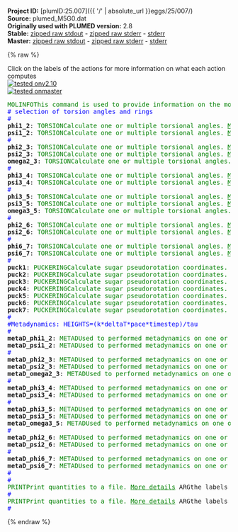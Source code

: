 **Project ID:** [plumID:25.007]({{ '/' | absolute_url }}eggs/25/007/)  
**Source:** plumed_M5G0.dat  
**Originally used with PLUMED version:** 2.8  
**Stable:** [zipped raw stdout](plumed_M5G0.dat.plumed.stdout.txt.zip) - [zipped raw stderr](plumed_M5G0.dat.plumed.stderr.txt.zip) - [stderr](plumed_M5G0.dat.plumed.stderr)  
**Master:** [zipped raw stdout](plumed_M5G0.dat.plumed_master.stdout.txt.zip) - [zipped raw stderr](plumed_M5G0.dat.plumed_master.stderr.txt.zip) - [stderr](plumed_M5G0.dat.plumed_master.stderr)  

{% raw %}
<div class="plumedpreheader">
<div class="headerInfo" id="value_details_data/plumed_M5G0.dat"> Click on the labels of the actions for more information on what each action computes </div>
<div class="containerBadge">
<div class="headerBadge"><a href="plumed_M5G0.dat.plumed.stderr"><img src="https://img.shields.io/badge/v2.10-passing-green.svg" alt="tested onv2.10" /></a></div>
<div class="headerBadge"><a href="plumed_M5G0.dat.plumed_master.stderr"><img src="https://img.shields.io/badge/master-passing-green.svg" alt="tested onmaster" /></a></div>
</div>
</div>
<pre class="plumedlisting">
<span class="plumedtooltip" style="color:green">MOLINFO<span class="right">This command is used to provide information on the molecules that are present in your system. <a href="https://www.plumed.org/doc-master/user-doc/html/MOLINFO" style="color:green">More details</a><i></i></span></span> <span class="plumedtooltip">STRUCTURE<span class="right">a file in pdb format containing a reference structure<i></i></span></span>=reference_M5G0.pdb
<span style="color:blue" class="comment"># selection of torsion angles and rings</span>
<span style="color:blue" class="comment">#</span>
<span style="display:none;" id="data/plumed_M5G0.dat">The MOLINFO action with label <b></b> calculates something</span><b name="data/plumed_M5G0.datphi1_2" onclick='showPath("data/plumed_M5G0.dat","data/plumed_M5G0.datphi1_2","data/plumed_M5G0.datphi1_2","brown")'>phi1_2</b>: <span class="plumedtooltip" style="color:green">TORSION<span class="right">Calculate one or multiple torsional angles. <a href="https://www.plumed.org/doc-master/user-doc/html/TORSION" style="color:green">More details</a><i></i></span></span> <span class="plumedtooltip">ATOMS<span class="right">the four atoms involved in the torsional angle<i></i></span></span>=<span class="plumedtooltip">@O5-2<span class="right">the O5 atom in residue 2. <a href="https://www.plumed.org/doc-master/user-doc/html/MOLINFO">Click here</a> for more information. <i></i></span></span>,<span class="plumedtooltip">@C1-2<span class="right">the C1 atom in residue 2. <a href="https://www.plumed.org/doc-master/user-doc/html/MOLINFO">Click here</a> for more information. <i></i></span></span>,<span class="plumedtooltip">@O4-1<span class="right">the O4 atom in residue 1. <a href="https://www.plumed.org/doc-master/user-doc/html/MOLINFO">Click here</a> for more information. <i></i></span></span>,<span class="plumedtooltip">@C4-1<span class="right">the C4 atom in residue 1. <a href="https://www.plumed.org/doc-master/user-doc/html/MOLINFO">Click here</a> for more information. <i></i></span></span>
<span style="display:none;" id="data/plumed_M5G0.datphi1_2">The TORSION action with label <b>phi1_2</b> calculates the following quantities:<table  align="center" frame="void" width="95%" cellpadding="5%"><tr><td width="5%"><b> Quantity </b>  </td><td><b> Description </b> </td></tr><tr><td width="5%">phi1_2.value</td><td>the TORSION involving these atoms</td></tr></table></span><b name="data/plumed_M5G0.datpsi1_2" onclick='showPath("data/plumed_M5G0.dat","data/plumed_M5G0.datpsi1_2","data/plumed_M5G0.datpsi1_2","brown")'>psi1_2</b>: <span class="plumedtooltip" style="color:green">TORSION<span class="right">Calculate one or multiple torsional angles. <a href="https://www.plumed.org/doc-master/user-doc/html/TORSION" style="color:green">More details</a><i></i></span></span> <span class="plumedtooltip">ATOMS<span class="right">the four atoms involved in the torsional angle<i></i></span></span>=<span class="plumedtooltip">@C1-2<span class="right">the C1 atom in residue 2. <a href="https://www.plumed.org/doc-master/user-doc/html/MOLINFO">Click here</a> for more information. <i></i></span></span>,<span class="plumedtooltip">@O4-1<span class="right">the O4 atom in residue 1. <a href="https://www.plumed.org/doc-master/user-doc/html/MOLINFO">Click here</a> for more information. <i></i></span></span>,<span class="plumedtooltip">@C4-1<span class="right">the C4 atom in residue 1. <a href="https://www.plumed.org/doc-master/user-doc/html/MOLINFO">Click here</a> for more information. <i></i></span></span>,<span class="plumedtooltip">@C3-1<span class="right">the C3 atom in residue 1. <a href="https://www.plumed.org/doc-master/user-doc/html/MOLINFO">Click here</a> for more information. <i></i></span></span>
<span style="color:blue" class="comment">#</span>
<span style="display:none;" id="data/plumed_M5G0.datpsi1_2">The TORSION action with label <b>psi1_2</b> calculates the following quantities:<table  align="center" frame="void" width="95%" cellpadding="5%"><tr><td width="5%"><b> Quantity </b>  </td><td><b> Description </b> </td></tr><tr><td width="5%">psi1_2.value</td><td>the TORSION involving these atoms</td></tr></table></span><b name="data/plumed_M5G0.datphi2_3" onclick='showPath("data/plumed_M5G0.dat","data/plumed_M5G0.datphi2_3","data/plumed_M5G0.datphi2_3","brown")'>phi2_3</b>: <span class="plumedtooltip" style="color:green">TORSION<span class="right">Calculate one or multiple torsional angles. <a href="https://www.plumed.org/doc-master/user-doc/html/TORSION" style="color:green">More details</a><i></i></span></span> <span class="plumedtooltip">ATOMS<span class="right">the four atoms involved in the torsional angle<i></i></span></span>=<span class="plumedtooltip">@O5-3<span class="right">the O5 atom in residue 3. <a href="https://www.plumed.org/doc-master/user-doc/html/MOLINFO">Click here</a> for more information. <i></i></span></span>,<span class="plumedtooltip">@C1-3<span class="right">the C1 atom in residue 3. <a href="https://www.plumed.org/doc-master/user-doc/html/MOLINFO">Click here</a> for more information. <i></i></span></span>,<span class="plumedtooltip">@O6-2<span class="right">the O6 atom in residue 2. <a href="https://www.plumed.org/doc-master/user-doc/html/MOLINFO">Click here</a> for more information. <i></i></span></span>,<span class="plumedtooltip">@C6-2<span class="right">the C6 atom in residue 2. <a href="https://www.plumed.org/doc-master/user-doc/html/MOLINFO">Click here</a> for more information. <i></i></span></span>
<span style="display:none;" id="data/plumed_M5G0.datphi2_3">The TORSION action with label <b>phi2_3</b> calculates the following quantities:<table  align="center" frame="void" width="95%" cellpadding="5%"><tr><td width="5%"><b> Quantity </b>  </td><td><b> Description </b> </td></tr><tr><td width="5%">phi2_3.value</td><td>the TORSION involving these atoms</td></tr></table></span><b name="data/plumed_M5G0.datpsi2_3" onclick='showPath("data/plumed_M5G0.dat","data/plumed_M5G0.datpsi2_3","data/plumed_M5G0.datpsi2_3","brown")'>psi2_3</b>: <span class="plumedtooltip" style="color:green">TORSION<span class="right">Calculate one or multiple torsional angles. <a href="https://www.plumed.org/doc-master/user-doc/html/TORSION" style="color:green">More details</a><i></i></span></span> <span class="plumedtooltip">ATOMS<span class="right">the four atoms involved in the torsional angle<i></i></span></span>=<span class="plumedtooltip">@C1-3<span class="right">the C1 atom in residue 3. <a href="https://www.plumed.org/doc-master/user-doc/html/MOLINFO">Click here</a> for more information. <i></i></span></span>,<span class="plumedtooltip">@O6-2<span class="right">the O6 atom in residue 2. <a href="https://www.plumed.org/doc-master/user-doc/html/MOLINFO">Click here</a> for more information. <i></i></span></span>,<span class="plumedtooltip">@C6-2<span class="right">the C6 atom in residue 2. <a href="https://www.plumed.org/doc-master/user-doc/html/MOLINFO">Click here</a> for more information. <i></i></span></span>,<span class="plumedtooltip">@C5-2<span class="right">the C5 atom in residue 2. <a href="https://www.plumed.org/doc-master/user-doc/html/MOLINFO">Click here</a> for more information. <i></i></span></span>
<span style="display:none;" id="data/plumed_M5G0.datpsi2_3">The TORSION action with label <b>psi2_3</b> calculates the following quantities:<table  align="center" frame="void" width="95%" cellpadding="5%"><tr><td width="5%"><b> Quantity </b>  </td><td><b> Description </b> </td></tr><tr><td width="5%">psi2_3.value</td><td>the TORSION involving these atoms</td></tr></table></span><b name="data/plumed_M5G0.datomega2_3" onclick='showPath("data/plumed_M5G0.dat","data/plumed_M5G0.datomega2_3","data/plumed_M5G0.datomega2_3","brown")'>omega2_3</b>: <span class="plumedtooltip" style="color:green">TORSION<span class="right">Calculate one or multiple torsional angles. <a href="https://www.plumed.org/doc-master/user-doc/html/TORSION" style="color:green">More details</a><i></i></span></span> <span class="plumedtooltip">ATOMS<span class="right">the four atoms involved in the torsional angle<i></i></span></span>=<span class="plumedtooltip">@O6-2<span class="right">the O6 atom in residue 2. <a href="https://www.plumed.org/doc-master/user-doc/html/MOLINFO">Click here</a> for more information. <i></i></span></span>,<span class="plumedtooltip">@C6-2<span class="right">the C6 atom in residue 2. <a href="https://www.plumed.org/doc-master/user-doc/html/MOLINFO">Click here</a> for more information. <i></i></span></span>,<span class="plumedtooltip">@C5-2<span class="right">the C5 atom in residue 2. <a href="https://www.plumed.org/doc-master/user-doc/html/MOLINFO">Click here</a> for more information. <i></i></span></span>,<span class="plumedtooltip">@O5-2<span class="right">the O5 atom in residue 2. <a href="https://www.plumed.org/doc-master/user-doc/html/MOLINFO">Click here</a> for more information. <i></i></span></span>
<span style="color:blue" class="comment">#</span>
<span style="display:none;" id="data/plumed_M5G0.datomega2_3">The TORSION action with label <b>omega2_3</b> calculates the following quantities:<table  align="center" frame="void" width="95%" cellpadding="5%"><tr><td width="5%"><b> Quantity </b>  </td><td><b> Description </b> </td></tr><tr><td width="5%">omega2_3.value</td><td>the TORSION involving these atoms</td></tr></table></span><b name="data/plumed_M5G0.datphi3_4" onclick='showPath("data/plumed_M5G0.dat","data/plumed_M5G0.datphi3_4","data/plumed_M5G0.datphi3_4","brown")'>phi3_4</b>: <span class="plumedtooltip" style="color:green">TORSION<span class="right">Calculate one or multiple torsional angles. <a href="https://www.plumed.org/doc-master/user-doc/html/TORSION" style="color:green">More details</a><i></i></span></span> <span class="plumedtooltip">ATOMS<span class="right">the four atoms involved in the torsional angle<i></i></span></span>=<span class="plumedtooltip">@O5-4<span class="right">the O5 atom in residue 4. <a href="https://www.plumed.org/doc-master/user-doc/html/MOLINFO">Click here</a> for more information. <i></i></span></span>,<span class="plumedtooltip">@C1-4<span class="right">the C1 atom in residue 4. <a href="https://www.plumed.org/doc-master/user-doc/html/MOLINFO">Click here</a> for more information. <i></i></span></span>,<span class="plumedtooltip">@O3-3<span class="right">the O3 atom in residue 3. <a href="https://www.plumed.org/doc-master/user-doc/html/MOLINFO">Click here</a> for more information. <i></i></span></span>,<span class="plumedtooltip">@C3-3<span class="right">the C3 atom in residue 3. <a href="https://www.plumed.org/doc-master/user-doc/html/MOLINFO">Click here</a> for more information. <i></i></span></span>
<span style="display:none;" id="data/plumed_M5G0.datphi3_4">The TORSION action with label <b>phi3_4</b> calculates the following quantities:<table  align="center" frame="void" width="95%" cellpadding="5%"><tr><td width="5%"><b> Quantity </b>  </td><td><b> Description </b> </td></tr><tr><td width="5%">phi3_4.value</td><td>the TORSION involving these atoms</td></tr></table></span><b name="data/plumed_M5G0.datpsi3_4" onclick='showPath("data/plumed_M5G0.dat","data/plumed_M5G0.datpsi3_4","data/plumed_M5G0.datpsi3_4","brown")'>psi3_4</b>: <span class="plumedtooltip" style="color:green">TORSION<span class="right">Calculate one or multiple torsional angles. <a href="https://www.plumed.org/doc-master/user-doc/html/TORSION" style="color:green">More details</a><i></i></span></span> <span class="plumedtooltip">ATOMS<span class="right">the four atoms involved in the torsional angle<i></i></span></span>=<span class="plumedtooltip">@C1-4<span class="right">the C1 atom in residue 4. <a href="https://www.plumed.org/doc-master/user-doc/html/MOLINFO">Click here</a> for more information. <i></i></span></span>,<span class="plumedtooltip">@O3-3<span class="right">the O3 atom in residue 3. <a href="https://www.plumed.org/doc-master/user-doc/html/MOLINFO">Click here</a> for more information. <i></i></span></span>,<span class="plumedtooltip">@C3-3<span class="right">the C3 atom in residue 3. <a href="https://www.plumed.org/doc-master/user-doc/html/MOLINFO">Click here</a> for more information. <i></i></span></span>,<span class="plumedtooltip">@C2-3<span class="right">the C2 atom in residue 3. <a href="https://www.plumed.org/doc-master/user-doc/html/MOLINFO">Click here</a> for more information. <i></i></span></span>
<span style="color:blue" class="comment">#</span>
<span style="display:none;" id="data/plumed_M5G0.datpsi3_4">The TORSION action with label <b>psi3_4</b> calculates the following quantities:<table  align="center" frame="void" width="95%" cellpadding="5%"><tr><td width="5%"><b> Quantity </b>  </td><td><b> Description </b> </td></tr><tr><td width="5%">psi3_4.value</td><td>the TORSION involving these atoms</td></tr></table></span><b name="data/plumed_M5G0.datphi3_5" onclick='showPath("data/plumed_M5G0.dat","data/plumed_M5G0.datphi3_5","data/plumed_M5G0.datphi3_5","brown")'>phi3_5</b>: <span class="plumedtooltip" style="color:green">TORSION<span class="right">Calculate one or multiple torsional angles. <a href="https://www.plumed.org/doc-master/user-doc/html/TORSION" style="color:green">More details</a><i></i></span></span> <span class="plumedtooltip">ATOMS<span class="right">the four atoms involved in the torsional angle<i></i></span></span>=<span class="plumedtooltip">@O5-5<span class="right">the O5 atom in residue 5. <a href="https://www.plumed.org/doc-master/user-doc/html/MOLINFO">Click here</a> for more information. <i></i></span></span>,<span class="plumedtooltip">@C1-5<span class="right">the C1 atom in residue 5. <a href="https://www.plumed.org/doc-master/user-doc/html/MOLINFO">Click here</a> for more information. <i></i></span></span>,<span class="plumedtooltip">@O6-3<span class="right">the O6 atom in residue 3. <a href="https://www.plumed.org/doc-master/user-doc/html/MOLINFO">Click here</a> for more information. <i></i></span></span>,<span class="plumedtooltip">@C6-3<span class="right">the C6 atom in residue 3. <a href="https://www.plumed.org/doc-master/user-doc/html/MOLINFO">Click here</a> for more information. <i></i></span></span>
<span style="display:none;" id="data/plumed_M5G0.datphi3_5">The TORSION action with label <b>phi3_5</b> calculates the following quantities:<table  align="center" frame="void" width="95%" cellpadding="5%"><tr><td width="5%"><b> Quantity </b>  </td><td><b> Description </b> </td></tr><tr><td width="5%">phi3_5.value</td><td>the TORSION involving these atoms</td></tr></table></span><b name="data/plumed_M5G0.datpsi3_5" onclick='showPath("data/plumed_M5G0.dat","data/plumed_M5G0.datpsi3_5","data/plumed_M5G0.datpsi3_5","brown")'>psi3_5</b>: <span class="plumedtooltip" style="color:green">TORSION<span class="right">Calculate one or multiple torsional angles. <a href="https://www.plumed.org/doc-master/user-doc/html/TORSION" style="color:green">More details</a><i></i></span></span> <span class="plumedtooltip">ATOMS<span class="right">the four atoms involved in the torsional angle<i></i></span></span>=<span class="plumedtooltip">@C1-5<span class="right">the C1 atom in residue 5. <a href="https://www.plumed.org/doc-master/user-doc/html/MOLINFO">Click here</a> for more information. <i></i></span></span>,<span class="plumedtooltip">@O6-3<span class="right">the O6 atom in residue 3. <a href="https://www.plumed.org/doc-master/user-doc/html/MOLINFO">Click here</a> for more information. <i></i></span></span>,<span class="plumedtooltip">@C6-3<span class="right">the C6 atom in residue 3. <a href="https://www.plumed.org/doc-master/user-doc/html/MOLINFO">Click here</a> for more information. <i></i></span></span>,<span class="plumedtooltip">@C5-3<span class="right">the C5 atom in residue 3. <a href="https://www.plumed.org/doc-master/user-doc/html/MOLINFO">Click here</a> for more information. <i></i></span></span>
<span style="display:none;" id="data/plumed_M5G0.datpsi3_5">The TORSION action with label <b>psi3_5</b> calculates the following quantities:<table  align="center" frame="void" width="95%" cellpadding="5%"><tr><td width="5%"><b> Quantity </b>  </td><td><b> Description </b> </td></tr><tr><td width="5%">psi3_5.value</td><td>the TORSION involving these atoms</td></tr></table></span><b name="data/plumed_M5G0.datomega3_5" onclick='showPath("data/plumed_M5G0.dat","data/plumed_M5G0.datomega3_5","data/plumed_M5G0.datomega3_5","brown")'>omega3_5</b>: <span class="plumedtooltip" style="color:green">TORSION<span class="right">Calculate one or multiple torsional angles. <a href="https://www.plumed.org/doc-master/user-doc/html/TORSION" style="color:green">More details</a><i></i></span></span> <span class="plumedtooltip">ATOMS<span class="right">the four atoms involved in the torsional angle<i></i></span></span>=<span class="plumedtooltip">@O6-3<span class="right">the O6 atom in residue 3. <a href="https://www.plumed.org/doc-master/user-doc/html/MOLINFO">Click here</a> for more information. <i></i></span></span>,<span class="plumedtooltip">@C6-3<span class="right">the C6 atom in residue 3. <a href="https://www.plumed.org/doc-master/user-doc/html/MOLINFO">Click here</a> for more information. <i></i></span></span>,<span class="plumedtooltip">@C5-3<span class="right">the C5 atom in residue 3. <a href="https://www.plumed.org/doc-master/user-doc/html/MOLINFO">Click here</a> for more information. <i></i></span></span>,<span class="plumedtooltip">@O5-3<span class="right">the O5 atom in residue 3. <a href="https://www.plumed.org/doc-master/user-doc/html/MOLINFO">Click here</a> for more information. <i></i></span></span>
<span style="color:blue" class="comment">#</span>
<span style="display:none;" id="data/plumed_M5G0.datomega3_5">The TORSION action with label <b>omega3_5</b> calculates the following quantities:<table  align="center" frame="void" width="95%" cellpadding="5%"><tr><td width="5%"><b> Quantity </b>  </td><td><b> Description </b> </td></tr><tr><td width="5%">omega3_5.value</td><td>the TORSION involving these atoms</td></tr></table></span><b name="data/plumed_M5G0.datphi2_6" onclick='showPath("data/plumed_M5G0.dat","data/plumed_M5G0.datphi2_6","data/plumed_M5G0.datphi2_6","brown")'>phi2_6</b>: <span class="plumedtooltip" style="color:green">TORSION<span class="right">Calculate one or multiple torsional angles. <a href="https://www.plumed.org/doc-master/user-doc/html/TORSION" style="color:green">More details</a><i></i></span></span> <span class="plumedtooltip">ATOMS<span class="right">the four atoms involved in the torsional angle<i></i></span></span>=<span class="plumedtooltip">@O5-6<span class="right">the O5 atom in residue 6. <a href="https://www.plumed.org/doc-master/user-doc/html/MOLINFO">Click here</a> for more information. <i></i></span></span>,<span class="plumedtooltip">@C1-6<span class="right">the C1 atom in residue 6. <a href="https://www.plumed.org/doc-master/user-doc/html/MOLINFO">Click here</a> for more information. <i></i></span></span>,<span class="plumedtooltip">@O3-2<span class="right">the O3 atom in residue 2. <a href="https://www.plumed.org/doc-master/user-doc/html/MOLINFO">Click here</a> for more information. <i></i></span></span>,<span class="plumedtooltip">@C3-2<span class="right">the C3 atom in residue 2. <a href="https://www.plumed.org/doc-master/user-doc/html/MOLINFO">Click here</a> for more information. <i></i></span></span>
<span style="display:none;" id="data/plumed_M5G0.datphi2_6">The TORSION action with label <b>phi2_6</b> calculates the following quantities:<table  align="center" frame="void" width="95%" cellpadding="5%"><tr><td width="5%"><b> Quantity </b>  </td><td><b> Description </b> </td></tr><tr><td width="5%">phi2_6.value</td><td>the TORSION involving these atoms</td></tr></table></span><b name="data/plumed_M5G0.datpsi2_6" onclick='showPath("data/plumed_M5G0.dat","data/plumed_M5G0.datpsi2_6","data/plumed_M5G0.datpsi2_6","brown")'>psi2_6</b>: <span class="plumedtooltip" style="color:green">TORSION<span class="right">Calculate one or multiple torsional angles. <a href="https://www.plumed.org/doc-master/user-doc/html/TORSION" style="color:green">More details</a><i></i></span></span> <span class="plumedtooltip">ATOMS<span class="right">the four atoms involved in the torsional angle<i></i></span></span>=<span class="plumedtooltip">@C1-6<span class="right">the C1 atom in residue 6. <a href="https://www.plumed.org/doc-master/user-doc/html/MOLINFO">Click here</a> for more information. <i></i></span></span>,<span class="plumedtooltip">@O3-2<span class="right">the O3 atom in residue 2. <a href="https://www.plumed.org/doc-master/user-doc/html/MOLINFO">Click here</a> for more information. <i></i></span></span>,<span class="plumedtooltip">@C3-2<span class="right">the C3 atom in residue 2. <a href="https://www.plumed.org/doc-master/user-doc/html/MOLINFO">Click here</a> for more information. <i></i></span></span>,<span class="plumedtooltip">@C2-2<span class="right">the C2 atom in residue 2. <a href="https://www.plumed.org/doc-master/user-doc/html/MOLINFO">Click here</a> for more information. <i></i></span></span>
<span style="color:blue" class="comment">#</span>
<span style="display:none;" id="data/plumed_M5G0.datpsi2_6">The TORSION action with label <b>psi2_6</b> calculates the following quantities:<table  align="center" frame="void" width="95%" cellpadding="5%"><tr><td width="5%"><b> Quantity </b>  </td><td><b> Description </b> </td></tr><tr><td width="5%">psi2_6.value</td><td>the TORSION involving these atoms</td></tr></table></span><b name="data/plumed_M5G0.datphi6_7" onclick='showPath("data/plumed_M5G0.dat","data/plumed_M5G0.datphi6_7","data/plumed_M5G0.datphi6_7","brown")'>phi6_7</b>: <span class="plumedtooltip" style="color:green">TORSION<span class="right">Calculate one or multiple torsional angles. <a href="https://www.plumed.org/doc-master/user-doc/html/TORSION" style="color:green">More details</a><i></i></span></span> <span class="plumedtooltip">ATOMS<span class="right">the four atoms involved in the torsional angle<i></i></span></span>=<span class="plumedtooltip">@O5-7<span class="right">the O5 atom in residue 7. <a href="https://www.plumed.org/doc-master/user-doc/html/MOLINFO">Click here</a> for more information. <i></i></span></span>,<span class="plumedtooltip">@C1-7<span class="right">the C1 atom in residue 7. <a href="https://www.plumed.org/doc-master/user-doc/html/MOLINFO">Click here</a> for more information. <i></i></span></span>,<span class="plumedtooltip">@O2-6<span class="right">the O2 atom in residue 6. <a href="https://www.plumed.org/doc-master/user-doc/html/MOLINFO">Click here</a> for more information. <i></i></span></span>,<span class="plumedtooltip">@C2-6<span class="right">the C2 atom in residue 6. <a href="https://www.plumed.org/doc-master/user-doc/html/MOLINFO">Click here</a> for more information. <i></i></span></span>
<span style="display:none;" id="data/plumed_M5G0.datphi6_7">The TORSION action with label <b>phi6_7</b> calculates the following quantities:<table  align="center" frame="void" width="95%" cellpadding="5%"><tr><td width="5%"><b> Quantity </b>  </td><td><b> Description </b> </td></tr><tr><td width="5%">phi6_7.value</td><td>the TORSION involving these atoms</td></tr></table></span><b name="data/plumed_M5G0.datpsi6_7" onclick='showPath("data/plumed_M5G0.dat","data/plumed_M5G0.datpsi6_7","data/plumed_M5G0.datpsi6_7","brown")'>psi6_7</b>: <span class="plumedtooltip" style="color:green">TORSION<span class="right">Calculate one or multiple torsional angles. <a href="https://www.plumed.org/doc-master/user-doc/html/TORSION" style="color:green">More details</a><i></i></span></span> <span class="plumedtooltip">ATOMS<span class="right">the four atoms involved in the torsional angle<i></i></span></span>=<span class="plumedtooltip">@C1-7<span class="right">the C1 atom in residue 7. <a href="https://www.plumed.org/doc-master/user-doc/html/MOLINFO">Click here</a> for more information. <i></i></span></span>,<span class="plumedtooltip">@O2-6<span class="right">the O2 atom in residue 6. <a href="https://www.plumed.org/doc-master/user-doc/html/MOLINFO">Click here</a> for more information. <i></i></span></span>,<span class="plumedtooltip">@C2-6<span class="right">the C2 atom in residue 6. <a href="https://www.plumed.org/doc-master/user-doc/html/MOLINFO">Click here</a> for more information. <i></i></span></span>,<span class="plumedtooltip">@C1-6<span class="right">the C1 atom in residue 6. <a href="https://www.plumed.org/doc-master/user-doc/html/MOLINFO">Click here</a> for more information. <i></i></span></span>
<span style="color:blue" class="comment">#</span>
<span style="display:none;" id="data/plumed_M5G0.datpsi6_7">The TORSION action with label <b>psi6_7</b> calculates the following quantities:<table  align="center" frame="void" width="95%" cellpadding="5%"><tr><td width="5%"><b> Quantity </b>  </td><td><b> Description </b> </td></tr><tr><td width="5%">psi6_7.value</td><td>the TORSION involving these atoms</td></tr></table></span><b name="data/plumed_M5G0.datpuck1" onclick='showPath("data/plumed_M5G0.dat","data/plumed_M5G0.datpuck1","data/plumed_M5G0.datpuck1","brown")'>puck1</b>: <span class="plumedtooltip" style="color:green">PUCKERING<span class="right">Calculate sugar pseudorotation coordinates. <a href="https://www.plumed.org/doc-master/user-doc/html/PUCKERING" style="color:green">More details</a><i></i></span></span> <span class="plumedtooltip">ATOMS<span class="right">the five or six atoms of the sugar ring in the proper order<i></i></span></span>=<span class="plumedtooltip">@O5-1<span class="right">the O5 atom in residue 1. <a href="https://www.plumed.org/doc-master/user-doc/html/MOLINFO">Click here</a> for more information. <i></i></span></span>,<span class="plumedtooltip">@C1-1<span class="right">the C1 atom in residue 1. <a href="https://www.plumed.org/doc-master/user-doc/html/MOLINFO">Click here</a> for more information. <i></i></span></span>,<span class="plumedtooltip">@C2-1<span class="right">the C2 atom in residue 1. <a href="https://www.plumed.org/doc-master/user-doc/html/MOLINFO">Click here</a> for more information. <i></i></span></span>,<span class="plumedtooltip">@C3-1<span class="right">the C3 atom in residue 1. <a href="https://www.plumed.org/doc-master/user-doc/html/MOLINFO">Click here</a> for more information. <i></i></span></span>,<span class="plumedtooltip">@C4-1<span class="right">the C4 atom in residue 1. <a href="https://www.plumed.org/doc-master/user-doc/html/MOLINFO">Click here</a> for more information. <i></i></span></span>,<span class="plumedtooltip">@C5-1<span class="right">the C5 atom in residue 1. <a href="https://www.plumed.org/doc-master/user-doc/html/MOLINFO">Click here</a> for more information. <i></i></span></span>
<span style="display:none;" id="data/plumed_M5G0.datpuck1">The PUCKERING action with label <b>puck1</b> calculates the following quantities:<table  align="center" frame="void" width="95%" cellpadding="5%"><tr><td width="5%"><b> Quantity </b>  </td><td><b> Description </b> </td></tr><tr><td width="5%">puck1.phs</td><td>Pseudorotation phase (5 membered rings)</td></tr><tr><td width="5%">puck1.amp</td><td>Pseudorotation amplitude (5 membered rings)</td></tr><tr><td width="5%">puck1.Zx</td><td>Pseudorotation x Cartesian component (5 membered rings)</td></tr><tr><td width="5%">puck1.Zy</td><td>Pseudorotation y Cartesian component (5 membered rings)</td></tr><tr><td width="5%">puck1.phi</td><td>Pseudorotation phase (6 membered rings)</td></tr><tr><td width="5%">puck1.theta</td><td>Theta angle (6 membered rings)</td></tr><tr><td width="5%">puck1.amplitude</td><td>Pseudorotation amplitude (6 membered rings)</td></tr><tr><td width="5%">puck1.qx</td><td>Cartesian component x (6 membered rings)</td></tr><tr><td width="5%">puck1.qy</td><td>Cartesian component y (6 membered rings)</td></tr><tr><td width="5%">puck1.qz</td><td>Cartesian component z (6 membered rings)</td></tr></table></span><b name="data/plumed_M5G0.datpuck2" onclick='showPath("data/plumed_M5G0.dat","data/plumed_M5G0.datpuck2","data/plumed_M5G0.datpuck2","brown")'>puck2</b>: <span class="plumedtooltip" style="color:green">PUCKERING<span class="right">Calculate sugar pseudorotation coordinates. <a href="https://www.plumed.org/doc-master/user-doc/html/PUCKERING" style="color:green">More details</a><i></i></span></span> <span class="plumedtooltip">ATOMS<span class="right">the five or six atoms of the sugar ring in the proper order<i></i></span></span>=<span class="plumedtooltip">@O5-2<span class="right">the O5 atom in residue 2. <a href="https://www.plumed.org/doc-master/user-doc/html/MOLINFO">Click here</a> for more information. <i></i></span></span>,<span class="plumedtooltip">@C1-2<span class="right">the C1 atom in residue 2. <a href="https://www.plumed.org/doc-master/user-doc/html/MOLINFO">Click here</a> for more information. <i></i></span></span>,<span class="plumedtooltip">@C2-2<span class="right">the C2 atom in residue 2. <a href="https://www.plumed.org/doc-master/user-doc/html/MOLINFO">Click here</a> for more information. <i></i></span></span>,<span class="plumedtooltip">@C3-2<span class="right">the C3 atom in residue 2. <a href="https://www.plumed.org/doc-master/user-doc/html/MOLINFO">Click here</a> for more information. <i></i></span></span>,<span class="plumedtooltip">@C4-2<span class="right">the C4 atom in residue 2. <a href="https://www.plumed.org/doc-master/user-doc/html/MOLINFO">Click here</a> for more information. <i></i></span></span>,<span class="plumedtooltip">@C5-2<span class="right">the C5 atom in residue 2. <a href="https://www.plumed.org/doc-master/user-doc/html/MOLINFO">Click here</a> for more information. <i></i></span></span>
<span style="display:none;" id="data/plumed_M5G0.datpuck2">The PUCKERING action with label <b>puck2</b> calculates the following quantities:<table  align="center" frame="void" width="95%" cellpadding="5%"><tr><td width="5%"><b> Quantity </b>  </td><td><b> Description </b> </td></tr><tr><td width="5%">puck2.phs</td><td>Pseudorotation phase (5 membered rings)</td></tr><tr><td width="5%">puck2.amp</td><td>Pseudorotation amplitude (5 membered rings)</td></tr><tr><td width="5%">puck2.Zx</td><td>Pseudorotation x Cartesian component (5 membered rings)</td></tr><tr><td width="5%">puck2.Zy</td><td>Pseudorotation y Cartesian component (5 membered rings)</td></tr><tr><td width="5%">puck2.phi</td><td>Pseudorotation phase (6 membered rings)</td></tr><tr><td width="5%">puck2.theta</td><td>Theta angle (6 membered rings)</td></tr><tr><td width="5%">puck2.amplitude</td><td>Pseudorotation amplitude (6 membered rings)</td></tr><tr><td width="5%">puck2.qx</td><td>Cartesian component x (6 membered rings)</td></tr><tr><td width="5%">puck2.qy</td><td>Cartesian component y (6 membered rings)</td></tr><tr><td width="5%">puck2.qz</td><td>Cartesian component z (6 membered rings)</td></tr></table></span><b name="data/plumed_M5G0.datpuck3" onclick='showPath("data/plumed_M5G0.dat","data/plumed_M5G0.datpuck3","data/plumed_M5G0.datpuck3","brown")'>puck3</b>: <span class="plumedtooltip" style="color:green">PUCKERING<span class="right">Calculate sugar pseudorotation coordinates. <a href="https://www.plumed.org/doc-master/user-doc/html/PUCKERING" style="color:green">More details</a><i></i></span></span> <span class="plumedtooltip">ATOMS<span class="right">the five or six atoms of the sugar ring in the proper order<i></i></span></span>=<span class="plumedtooltip">@O5-3<span class="right">the O5 atom in residue 3. <a href="https://www.plumed.org/doc-master/user-doc/html/MOLINFO">Click here</a> for more information. <i></i></span></span>,<span class="plumedtooltip">@C1-3<span class="right">the C1 atom in residue 3. <a href="https://www.plumed.org/doc-master/user-doc/html/MOLINFO">Click here</a> for more information. <i></i></span></span>,<span class="plumedtooltip">@C2-3<span class="right">the C2 atom in residue 3. <a href="https://www.plumed.org/doc-master/user-doc/html/MOLINFO">Click here</a> for more information. <i></i></span></span>,<span class="plumedtooltip">@C3-3<span class="right">the C3 atom in residue 3. <a href="https://www.plumed.org/doc-master/user-doc/html/MOLINFO">Click here</a> for more information. <i></i></span></span>,<span class="plumedtooltip">@C4-3<span class="right">the C4 atom in residue 3. <a href="https://www.plumed.org/doc-master/user-doc/html/MOLINFO">Click here</a> for more information. <i></i></span></span>,<span class="plumedtooltip">@C5-3<span class="right">the C5 atom in residue 3. <a href="https://www.plumed.org/doc-master/user-doc/html/MOLINFO">Click here</a> for more information. <i></i></span></span>
<span style="display:none;" id="data/plumed_M5G0.datpuck3">The PUCKERING action with label <b>puck3</b> calculates the following quantities:<table  align="center" frame="void" width="95%" cellpadding="5%"><tr><td width="5%"><b> Quantity </b>  </td><td><b> Description </b> </td></tr><tr><td width="5%">puck3.phs</td><td>Pseudorotation phase (5 membered rings)</td></tr><tr><td width="5%">puck3.amp</td><td>Pseudorotation amplitude (5 membered rings)</td></tr><tr><td width="5%">puck3.Zx</td><td>Pseudorotation x Cartesian component (5 membered rings)</td></tr><tr><td width="5%">puck3.Zy</td><td>Pseudorotation y Cartesian component (5 membered rings)</td></tr><tr><td width="5%">puck3.phi</td><td>Pseudorotation phase (6 membered rings)</td></tr><tr><td width="5%">puck3.theta</td><td>Theta angle (6 membered rings)</td></tr><tr><td width="5%">puck3.amplitude</td><td>Pseudorotation amplitude (6 membered rings)</td></tr><tr><td width="5%">puck3.qx</td><td>Cartesian component x (6 membered rings)</td></tr><tr><td width="5%">puck3.qy</td><td>Cartesian component y (6 membered rings)</td></tr><tr><td width="5%">puck3.qz</td><td>Cartesian component z (6 membered rings)</td></tr></table></span><b name="data/plumed_M5G0.datpuck4" onclick='showPath("data/plumed_M5G0.dat","data/plumed_M5G0.datpuck4","data/plumed_M5G0.datpuck4","brown")'>puck4</b>: <span class="plumedtooltip" style="color:green">PUCKERING<span class="right">Calculate sugar pseudorotation coordinates. <a href="https://www.plumed.org/doc-master/user-doc/html/PUCKERING" style="color:green">More details</a><i></i></span></span> <span class="plumedtooltip">ATOMS<span class="right">the five or six atoms of the sugar ring in the proper order<i></i></span></span>=<span class="plumedtooltip">@O5-4<span class="right">the O5 atom in residue 4. <a href="https://www.plumed.org/doc-master/user-doc/html/MOLINFO">Click here</a> for more information. <i></i></span></span>,<span class="plumedtooltip">@C1-4<span class="right">the C1 atom in residue 4. <a href="https://www.plumed.org/doc-master/user-doc/html/MOLINFO">Click here</a> for more information. <i></i></span></span>,<span class="plumedtooltip">@C2-4<span class="right">the C2 atom in residue 4. <a href="https://www.plumed.org/doc-master/user-doc/html/MOLINFO">Click here</a> for more information. <i></i></span></span>,<span class="plumedtooltip">@C3-4<span class="right">the C3 atom in residue 4. <a href="https://www.plumed.org/doc-master/user-doc/html/MOLINFO">Click here</a> for more information. <i></i></span></span>,<span class="plumedtooltip">@C4-4<span class="right">the C4 atom in residue 4. <a href="https://www.plumed.org/doc-master/user-doc/html/MOLINFO">Click here</a> for more information. <i></i></span></span>,<span class="plumedtooltip">@C5-4<span class="right">the C5 atom in residue 4. <a href="https://www.plumed.org/doc-master/user-doc/html/MOLINFO">Click here</a> for more information. <i></i></span></span>
<span style="display:none;" id="data/plumed_M5G0.datpuck4">The PUCKERING action with label <b>puck4</b> calculates the following quantities:<table  align="center" frame="void" width="95%" cellpadding="5%"><tr><td width="5%"><b> Quantity </b>  </td><td><b> Description </b> </td></tr><tr><td width="5%">puck4.phs</td><td>Pseudorotation phase (5 membered rings)</td></tr><tr><td width="5%">puck4.amp</td><td>Pseudorotation amplitude (5 membered rings)</td></tr><tr><td width="5%">puck4.Zx</td><td>Pseudorotation x Cartesian component (5 membered rings)</td></tr><tr><td width="5%">puck4.Zy</td><td>Pseudorotation y Cartesian component (5 membered rings)</td></tr><tr><td width="5%">puck4.phi</td><td>Pseudorotation phase (6 membered rings)</td></tr><tr><td width="5%">puck4.theta</td><td>Theta angle (6 membered rings)</td></tr><tr><td width="5%">puck4.amplitude</td><td>Pseudorotation amplitude (6 membered rings)</td></tr><tr><td width="5%">puck4.qx</td><td>Cartesian component x (6 membered rings)</td></tr><tr><td width="5%">puck4.qy</td><td>Cartesian component y (6 membered rings)</td></tr><tr><td width="5%">puck4.qz</td><td>Cartesian component z (6 membered rings)</td></tr></table></span><b name="data/plumed_M5G0.datpuck5" onclick='showPath("data/plumed_M5G0.dat","data/plumed_M5G0.datpuck5","data/plumed_M5G0.datpuck5","brown")'>puck5</b>: <span class="plumedtooltip" style="color:green">PUCKERING<span class="right">Calculate sugar pseudorotation coordinates. <a href="https://www.plumed.org/doc-master/user-doc/html/PUCKERING" style="color:green">More details</a><i></i></span></span> <span class="plumedtooltip">ATOMS<span class="right">the five or six atoms of the sugar ring in the proper order<i></i></span></span>=<span class="plumedtooltip">@O5-5<span class="right">the O5 atom in residue 5. <a href="https://www.plumed.org/doc-master/user-doc/html/MOLINFO">Click here</a> for more information. <i></i></span></span>,<span class="plumedtooltip">@C1-5<span class="right">the C1 atom in residue 5. <a href="https://www.plumed.org/doc-master/user-doc/html/MOLINFO">Click here</a> for more information. <i></i></span></span>,<span class="plumedtooltip">@C2-5<span class="right">the C2 atom in residue 5. <a href="https://www.plumed.org/doc-master/user-doc/html/MOLINFO">Click here</a> for more information. <i></i></span></span>,<span class="plumedtooltip">@C3-5<span class="right">the C3 atom in residue 5. <a href="https://www.plumed.org/doc-master/user-doc/html/MOLINFO">Click here</a> for more information. <i></i></span></span>,<span class="plumedtooltip">@C4-5<span class="right">the C4 atom in residue 5. <a href="https://www.plumed.org/doc-master/user-doc/html/MOLINFO">Click here</a> for more information. <i></i></span></span>,<span class="plumedtooltip">@C5-5<span class="right">the C5 atom in residue 5. <a href="https://www.plumed.org/doc-master/user-doc/html/MOLINFO">Click here</a> for more information. <i></i></span></span>
<span style="display:none;" id="data/plumed_M5G0.datpuck5">The PUCKERING action with label <b>puck5</b> calculates the following quantities:<table  align="center" frame="void" width="95%" cellpadding="5%"><tr><td width="5%"><b> Quantity </b>  </td><td><b> Description </b> </td></tr><tr><td width="5%">puck5.phs</td><td>Pseudorotation phase (5 membered rings)</td></tr><tr><td width="5%">puck5.amp</td><td>Pseudorotation amplitude (5 membered rings)</td></tr><tr><td width="5%">puck5.Zx</td><td>Pseudorotation x Cartesian component (5 membered rings)</td></tr><tr><td width="5%">puck5.Zy</td><td>Pseudorotation y Cartesian component (5 membered rings)</td></tr><tr><td width="5%">puck5.phi</td><td>Pseudorotation phase (6 membered rings)</td></tr><tr><td width="5%">puck5.theta</td><td>Theta angle (6 membered rings)</td></tr><tr><td width="5%">puck5.amplitude</td><td>Pseudorotation amplitude (6 membered rings)</td></tr><tr><td width="5%">puck5.qx</td><td>Cartesian component x (6 membered rings)</td></tr><tr><td width="5%">puck5.qy</td><td>Cartesian component y (6 membered rings)</td></tr><tr><td width="5%">puck5.qz</td><td>Cartesian component z (6 membered rings)</td></tr></table></span><b name="data/plumed_M5G0.datpuck6" onclick='showPath("data/plumed_M5G0.dat","data/plumed_M5G0.datpuck6","data/plumed_M5G0.datpuck6","brown")'>puck6</b>: <span class="plumedtooltip" style="color:green">PUCKERING<span class="right">Calculate sugar pseudorotation coordinates. <a href="https://www.plumed.org/doc-master/user-doc/html/PUCKERING" style="color:green">More details</a><i></i></span></span> <span class="plumedtooltip">ATOMS<span class="right">the five or six atoms of the sugar ring in the proper order<i></i></span></span>=<span class="plumedtooltip">@O5-6<span class="right">the O5 atom in residue 6. <a href="https://www.plumed.org/doc-master/user-doc/html/MOLINFO">Click here</a> for more information. <i></i></span></span>,<span class="plumedtooltip">@C1-6<span class="right">the C1 atom in residue 6. <a href="https://www.plumed.org/doc-master/user-doc/html/MOLINFO">Click here</a> for more information. <i></i></span></span>,<span class="plumedtooltip">@C2-6<span class="right">the C2 atom in residue 6. <a href="https://www.plumed.org/doc-master/user-doc/html/MOLINFO">Click here</a> for more information. <i></i></span></span>,<span class="plumedtooltip">@C3-6<span class="right">the C3 atom in residue 6. <a href="https://www.plumed.org/doc-master/user-doc/html/MOLINFO">Click here</a> for more information. <i></i></span></span>,<span class="plumedtooltip">@C4-6<span class="right">the C4 atom in residue 6. <a href="https://www.plumed.org/doc-master/user-doc/html/MOLINFO">Click here</a> for more information. <i></i></span></span>,<span class="plumedtooltip">@C5-6<span class="right">the C5 atom in residue 6. <a href="https://www.plumed.org/doc-master/user-doc/html/MOLINFO">Click here</a> for more information. <i></i></span></span>
<span style="display:none;" id="data/plumed_M5G0.datpuck6">The PUCKERING action with label <b>puck6</b> calculates the following quantities:<table  align="center" frame="void" width="95%" cellpadding="5%"><tr><td width="5%"><b> Quantity </b>  </td><td><b> Description </b> </td></tr><tr><td width="5%">puck6.phs</td><td>Pseudorotation phase (5 membered rings)</td></tr><tr><td width="5%">puck6.amp</td><td>Pseudorotation amplitude (5 membered rings)</td></tr><tr><td width="5%">puck6.Zx</td><td>Pseudorotation x Cartesian component (5 membered rings)</td></tr><tr><td width="5%">puck6.Zy</td><td>Pseudorotation y Cartesian component (5 membered rings)</td></tr><tr><td width="5%">puck6.phi</td><td>Pseudorotation phase (6 membered rings)</td></tr><tr><td width="5%">puck6.theta</td><td>Theta angle (6 membered rings)</td></tr><tr><td width="5%">puck6.amplitude</td><td>Pseudorotation amplitude (6 membered rings)</td></tr><tr><td width="5%">puck6.qx</td><td>Cartesian component x (6 membered rings)</td></tr><tr><td width="5%">puck6.qy</td><td>Cartesian component y (6 membered rings)</td></tr><tr><td width="5%">puck6.qz</td><td>Cartesian component z (6 membered rings)</td></tr></table></span><b name="data/plumed_M5G0.datpuck7" onclick='showPath("data/plumed_M5G0.dat","data/plumed_M5G0.datpuck7","data/plumed_M5G0.datpuck7","brown")'>puck7</b>: <span class="plumedtooltip" style="color:green">PUCKERING<span class="right">Calculate sugar pseudorotation coordinates. <a href="https://www.plumed.org/doc-master/user-doc/html/PUCKERING" style="color:green">More details</a><i></i></span></span> <span class="plumedtooltip">ATOMS<span class="right">the five or six atoms of the sugar ring in the proper order<i></i></span></span>=<span class="plumedtooltip">@O5-7<span class="right">the O5 atom in residue 7. <a href="https://www.plumed.org/doc-master/user-doc/html/MOLINFO">Click here</a> for more information. <i></i></span></span>,<span class="plumedtooltip">@C1-7<span class="right">the C1 atom in residue 7. <a href="https://www.plumed.org/doc-master/user-doc/html/MOLINFO">Click here</a> for more information. <i></i></span></span>,<span class="plumedtooltip">@C2-7<span class="right">the C2 atom in residue 7. <a href="https://www.plumed.org/doc-master/user-doc/html/MOLINFO">Click here</a> for more information. <i></i></span></span>,<span class="plumedtooltip">@C3-7<span class="right">the C3 atom in residue 7. <a href="https://www.plumed.org/doc-master/user-doc/html/MOLINFO">Click here</a> for more information. <i></i></span></span>,<span class="plumedtooltip">@C4-7<span class="right">the C4 atom in residue 7. <a href="https://www.plumed.org/doc-master/user-doc/html/MOLINFO">Click here</a> for more information. <i></i></span></span>,<span class="plumedtooltip">@C5-7<span class="right">the C5 atom in residue 7. <a href="https://www.plumed.org/doc-master/user-doc/html/MOLINFO">Click here</a> for more information. <i></i></span></span>
<span style="color:blue" class="comment">#</span>
<span style="color:blue" class="comment">#Metadynamics: HEIGHTS=(k*deltaT*pace*timestep)/tau</span>
<span style="color:blue" class="comment">#</span>
<span style="display:none;" id="data/plumed_M5G0.datpuck7">The PUCKERING action with label <b>puck7</b> calculates the following quantities:<table  align="center" frame="void" width="95%" cellpadding="5%"><tr><td width="5%"><b> Quantity </b>  </td><td><b> Description </b> </td></tr><tr><td width="5%">puck7.phs</td><td>Pseudorotation phase (5 membered rings)</td></tr><tr><td width="5%">puck7.amp</td><td>Pseudorotation amplitude (5 membered rings)</td></tr><tr><td width="5%">puck7.Zx</td><td>Pseudorotation x Cartesian component (5 membered rings)</td></tr><tr><td width="5%">puck7.Zy</td><td>Pseudorotation y Cartesian component (5 membered rings)</td></tr><tr><td width="5%">puck7.phi</td><td>Pseudorotation phase (6 membered rings)</td></tr><tr><td width="5%">puck7.theta</td><td>Theta angle (6 membered rings)</td></tr><tr><td width="5%">puck7.amplitude</td><td>Pseudorotation amplitude (6 membered rings)</td></tr><tr><td width="5%">puck7.qx</td><td>Cartesian component x (6 membered rings)</td></tr><tr><td width="5%">puck7.qy</td><td>Cartesian component y (6 membered rings)</td></tr><tr><td width="5%">puck7.qz</td><td>Cartesian component z (6 membered rings)</td></tr></table></span><b name="data/plumed_M5G0.datmetaD_phi1_2" onclick='showPath("data/plumed_M5G0.dat","data/plumed_M5G0.datmetaD_phi1_2","data/plumed_M5G0.datmetaD_phi1_2","brown")'>metaD_phi1_2</b>: <span class="plumedtooltip" style="color:green">METAD<span class="right">Used to performed metadynamics on one or more collective variables. <a href="https://www.plumed.org/doc-master/user-doc/html/METAD" style="color:green">More details</a><i></i></span></span> <span class="plumedtooltip">ARG<span class="right">the labels of the scalars on which the bias will act<i></i></span></span>=<b name="data/plumed_M5G0.datphi1_2">phi1_2</b> <span class="plumedtooltip">TAU<span class="right">in well tempered metadynamics, sets height to (k_B Delta T*pace*timestep)/tau<i></i></span></span>=4.0 <span class="plumedtooltip">PACE<span class="right">the frequency for hill addition<i></i></span></span>=500 <span class="plumedtooltip">SIGMA<span class="right">the widths of the Gaussian hills<i></i></span></span>=0.35 <span class="plumedtooltip">GRID_MIN<span class="right">the lower bounds for the grid<i></i></span></span>=-pi <span class="plumedtooltip">GRID_MAX<span class="right">the upper bounds for the grid<i></i></span></span>=pi <span class="plumedtooltip">GRID_BIN<span class="right">the number of bins for the grid<i></i></span></span>=200 <span class="plumedtooltip">TEMP<span class="right">the system temperature - this is only needed if you are doing well-tempered metadynamics<i></i></span></span>=310.15 <span class="plumedtooltip">RECT<span class="right">list of bias factors for all the replicas<i></i></span></span>=1,1.2,1.46,1.82,2.3,2.94,3.78,4.89,6.34,8.23,10.7,14 <span class="plumedtooltip">FILE<span class="right"> a file in which the list of added hills is stored<i></i></span></span>=HILLS_phi1_2
<span style="display:none;" id="data/plumed_M5G0.datmetaD_phi1_2">The METAD action with label <b>metaD_phi1_2</b> calculates the following quantities:<table  align="center" frame="void" width="95%" cellpadding="5%"><tr><td width="5%"><b> Quantity </b>  </td><td><b> Description </b> </td></tr><tr><td width="5%">metaD_phi1_2.bias</td><td>the instantaneous value of the bias potential</td></tr></table></span><b name="data/plumed_M5G0.datmetaD_psi1_2" onclick='showPath("data/plumed_M5G0.dat","data/plumed_M5G0.datmetaD_psi1_2","data/plumed_M5G0.datmetaD_psi1_2","brown")'>metaD_psi1_2</b>: <span class="plumedtooltip" style="color:green">METAD<span class="right">Used to performed metadynamics on one or more collective variables. <a href="https://www.plumed.org/doc-master/user-doc/html/METAD" style="color:green">More details</a><i></i></span></span> <span class="plumedtooltip">ARG<span class="right">the labels of the scalars on which the bias will act<i></i></span></span>=<b name="data/plumed_M5G0.datpsi1_2">psi1_2</b> <span class="plumedtooltip">TAU<span class="right">in well tempered metadynamics, sets height to (k_B Delta T*pace*timestep)/tau<i></i></span></span>=4.0 <span class="plumedtooltip">PACE<span class="right">the frequency for hill addition<i></i></span></span>=500 <span class="plumedtooltip">SIGMA<span class="right">the widths of the Gaussian hills<i></i></span></span>=0.35 <span class="plumedtooltip">GRID_MIN<span class="right">the lower bounds for the grid<i></i></span></span>=-pi <span class="plumedtooltip">GRID_MAX<span class="right">the upper bounds for the grid<i></i></span></span>=pi <span class="plumedtooltip">GRID_BIN<span class="right">the number of bins for the grid<i></i></span></span>=200 <span class="plumedtooltip">TEMP<span class="right">the system temperature - this is only needed if you are doing well-tempered metadynamics<i></i></span></span>=310.15 <span class="plumedtooltip">RECT<span class="right">list of bias factors for all the replicas<i></i></span></span>=1,1.2,1.46,1.82,2.3,2.94,3.78,4.89,6.34,8.23,10.7,14 <span class="plumedtooltip">FILE<span class="right"> a file in which the list of added hills is stored<i></i></span></span>=HILLS_psi1_2
<span style="color:blue" class="comment">#</span>
<span style="display:none;" id="data/plumed_M5G0.datmetaD_psi1_2">The METAD action with label <b>metaD_psi1_2</b> calculates the following quantities:<table  align="center" frame="void" width="95%" cellpadding="5%"><tr><td width="5%"><b> Quantity </b>  </td><td><b> Description </b> </td></tr><tr><td width="5%">metaD_psi1_2.bias</td><td>the instantaneous value of the bias potential</td></tr></table></span><b name="data/plumed_M5G0.datmetaD_phi2_3" onclick='showPath("data/plumed_M5G0.dat","data/plumed_M5G0.datmetaD_phi2_3","data/plumed_M5G0.datmetaD_phi2_3","brown")'>metaD_phi2_3</b>: <span class="plumedtooltip" style="color:green">METAD<span class="right">Used to performed metadynamics on one or more collective variables. <a href="https://www.plumed.org/doc-master/user-doc/html/METAD" style="color:green">More details</a><i></i></span></span> <span class="plumedtooltip">ARG<span class="right">the labels of the scalars on which the bias will act<i></i></span></span>=<b name="data/plumed_M5G0.datphi2_3">phi2_3</b> <span class="plumedtooltip">TAU<span class="right">in well tempered metadynamics, sets height to (k_B Delta T*pace*timestep)/tau<i></i></span></span>=4.0 <span class="plumedtooltip">PACE<span class="right">the frequency for hill addition<i></i></span></span>=500 <span class="plumedtooltip">SIGMA<span class="right">the widths of the Gaussian hills<i></i></span></span>=0.35 <span class="plumedtooltip">GRID_MIN<span class="right">the lower bounds for the grid<i></i></span></span>=-pi <span class="plumedtooltip">GRID_MAX<span class="right">the upper bounds for the grid<i></i></span></span>=pi <span class="plumedtooltip">GRID_BIN<span class="right">the number of bins for the grid<i></i></span></span>=200 <span class="plumedtooltip">TEMP<span class="right">the system temperature - this is only needed if you are doing well-tempered metadynamics<i></i></span></span>=310.15 <span class="plumedtooltip">RECT<span class="right">list of bias factors for all the replicas<i></i></span></span>=1,1.2,1.46,1.82,2.3,2.94,3.78,4.89,6.34,8.23,10.7,14 <span class="plumedtooltip">FILE<span class="right"> a file in which the list of added hills is stored<i></i></span></span>=HILLS_phi2_3
<span style="display:none;" id="data/plumed_M5G0.datmetaD_phi2_3">The METAD action with label <b>metaD_phi2_3</b> calculates the following quantities:<table  align="center" frame="void" width="95%" cellpadding="5%"><tr><td width="5%"><b> Quantity </b>  </td><td><b> Description </b> </td></tr><tr><td width="5%">metaD_phi2_3.bias</td><td>the instantaneous value of the bias potential</td></tr></table></span><b name="data/plumed_M5G0.datmetaD_psi2_3" onclick='showPath("data/plumed_M5G0.dat","data/plumed_M5G0.datmetaD_psi2_3","data/plumed_M5G0.datmetaD_psi2_3","brown")'>metaD_psi2_3</b>: <span class="plumedtooltip" style="color:green">METAD<span class="right">Used to performed metadynamics on one or more collective variables. <a href="https://www.plumed.org/doc-master/user-doc/html/METAD" style="color:green">More details</a><i></i></span></span> <span class="plumedtooltip">ARG<span class="right">the labels of the scalars on which the bias will act<i></i></span></span>=<b name="data/plumed_M5G0.datpsi2_3">psi2_3</b> <span class="plumedtooltip">TAU<span class="right">in well tempered metadynamics, sets height to (k_B Delta T*pace*timestep)/tau<i></i></span></span>=4.0 <span class="plumedtooltip">PACE<span class="right">the frequency for hill addition<i></i></span></span>=500 <span class="plumedtooltip">SIGMA<span class="right">the widths of the Gaussian hills<i></i></span></span>=0.35 <span class="plumedtooltip">GRID_MIN<span class="right">the lower bounds for the grid<i></i></span></span>=-pi <span class="plumedtooltip">GRID_MAX<span class="right">the upper bounds for the grid<i></i></span></span>=pi <span class="plumedtooltip">GRID_BIN<span class="right">the number of bins for the grid<i></i></span></span>=200 <span class="plumedtooltip">TEMP<span class="right">the system temperature - this is only needed if you are doing well-tempered metadynamics<i></i></span></span>=310.15 <span class="plumedtooltip">RECT<span class="right">list of bias factors for all the replicas<i></i></span></span>=1,1.2,1.46,1.82,2.3,2.94,3.78,4.89,6.34,8.23,10.7,14 <span class="plumedtooltip">FILE<span class="right"> a file in which the list of added hills is stored<i></i></span></span>=HILLS_psi2_3
<span style="display:none;" id="data/plumed_M5G0.datmetaD_psi2_3">The METAD action with label <b>metaD_psi2_3</b> calculates the following quantities:<table  align="center" frame="void" width="95%" cellpadding="5%"><tr><td width="5%"><b> Quantity </b>  </td><td><b> Description </b> </td></tr><tr><td width="5%">metaD_psi2_3.bias</td><td>the instantaneous value of the bias potential</td></tr></table></span><b name="data/plumed_M5G0.datmetaD_omega2_3" onclick='showPath("data/plumed_M5G0.dat","data/plumed_M5G0.datmetaD_omega2_3","data/plumed_M5G0.datmetaD_omega2_3","brown")'>metaD_omega2_3</b>: <span class="plumedtooltip" style="color:green">METAD<span class="right">Used to performed metadynamics on one or more collective variables. <a href="https://www.plumed.org/doc-master/user-doc/html/METAD" style="color:green">More details</a><i></i></span></span> <span class="plumedtooltip">ARG<span class="right">the labels of the scalars on which the bias will act<i></i></span></span>=<b name="data/plumed_M5G0.datomega2_3">omega2_3</b> <span class="plumedtooltip">TAU<span class="right">in well tempered metadynamics, sets height to (k_B Delta T*pace*timestep)/tau<i></i></span></span>=4.0 <span class="plumedtooltip">PACE<span class="right">the frequency for hill addition<i></i></span></span>=500 <span class="plumedtooltip">SIGMA<span class="right">the widths of the Gaussian hills<i></i></span></span>=0.35 <span class="plumedtooltip">GRID_MIN<span class="right">the lower bounds for the grid<i></i></span></span>=-pi <span class="plumedtooltip">GRID_MAX<span class="right">the upper bounds for the grid<i></i></span></span>=pi <span class="plumedtooltip">GRID_BIN<span class="right">the number of bins for the grid<i></i></span></span>=200 <span class="plumedtooltip">TEMP<span class="right">the system temperature - this is only needed if you are doing well-tempered metadynamics<i></i></span></span>=310.15 <span class="plumedtooltip">RECT<span class="right">list of bias factors for all the replicas<i></i></span></span>=1,1.2,1.46,1.82,2.3,2.94,3.78,4.89,6.34,8.23,10.7,14 <span class="plumedtooltip">FILE<span class="right"> a file in which the list of added hills is stored<i></i></span></span>=HILLS_omega2_3
<span style="color:blue" class="comment">#</span>
<span style="display:none;" id="data/plumed_M5G0.datmetaD_omega2_3">The METAD action with label <b>metaD_omega2_3</b> calculates the following quantities:<table  align="center" frame="void" width="95%" cellpadding="5%"><tr><td width="5%"><b> Quantity </b>  </td><td><b> Description </b> </td></tr><tr><td width="5%">metaD_omega2_3.bias</td><td>the instantaneous value of the bias potential</td></tr></table></span><b name="data/plumed_M5G0.datmetaD_phi3_4" onclick='showPath("data/plumed_M5G0.dat","data/plumed_M5G0.datmetaD_phi3_4","data/plumed_M5G0.datmetaD_phi3_4","brown")'>metaD_phi3_4</b>: <span class="plumedtooltip" style="color:green">METAD<span class="right">Used to performed metadynamics on one or more collective variables. <a href="https://www.plumed.org/doc-master/user-doc/html/METAD" style="color:green">More details</a><i></i></span></span> <span class="plumedtooltip">ARG<span class="right">the labels of the scalars on which the bias will act<i></i></span></span>=<b name="data/plumed_M5G0.datphi3_4">phi3_4</b> <span class="plumedtooltip">TAU<span class="right">in well tempered metadynamics, sets height to (k_B Delta T*pace*timestep)/tau<i></i></span></span>=4.0 <span class="plumedtooltip">PACE<span class="right">the frequency for hill addition<i></i></span></span>=500 <span class="plumedtooltip">SIGMA<span class="right">the widths of the Gaussian hills<i></i></span></span>=0.35 <span class="plumedtooltip">GRID_MIN<span class="right">the lower bounds for the grid<i></i></span></span>=-pi <span class="plumedtooltip">GRID_MAX<span class="right">the upper bounds for the grid<i></i></span></span>=pi <span class="plumedtooltip">GRID_BIN<span class="right">the number of bins for the grid<i></i></span></span>=200 <span class="plumedtooltip">TEMP<span class="right">the system temperature - this is only needed if you are doing well-tempered metadynamics<i></i></span></span>=310.15 <span class="plumedtooltip">RECT<span class="right">list of bias factors for all the replicas<i></i></span></span>=1,1.2,1.46,1.82,2.3,2.94,3.78,4.89,6.34,8.23,10.7,14 <span class="plumedtooltip">FILE<span class="right"> a file in which the list of added hills is stored<i></i></span></span>=HILLS_phi3_4
<span style="display:none;" id="data/plumed_M5G0.datmetaD_phi3_4">The METAD action with label <b>metaD_phi3_4</b> calculates the following quantities:<table  align="center" frame="void" width="95%" cellpadding="5%"><tr><td width="5%"><b> Quantity </b>  </td><td><b> Description </b> </td></tr><tr><td width="5%">metaD_phi3_4.bias</td><td>the instantaneous value of the bias potential</td></tr></table></span><b name="data/plumed_M5G0.datmetaD_psi3_4" onclick='showPath("data/plumed_M5G0.dat","data/plumed_M5G0.datmetaD_psi3_4","data/plumed_M5G0.datmetaD_psi3_4","brown")'>metaD_psi3_4</b>: <span class="plumedtooltip" style="color:green">METAD<span class="right">Used to performed metadynamics on one or more collective variables. <a href="https://www.plumed.org/doc-master/user-doc/html/METAD" style="color:green">More details</a><i></i></span></span> <span class="plumedtooltip">ARG<span class="right">the labels of the scalars on which the bias will act<i></i></span></span>=<b name="data/plumed_M5G0.datpsi3_4">psi3_4</b> <span class="plumedtooltip">TAU<span class="right">in well tempered metadynamics, sets height to (k_B Delta T*pace*timestep)/tau<i></i></span></span>=4.0 <span class="plumedtooltip">PACE<span class="right">the frequency for hill addition<i></i></span></span>=500 <span class="plumedtooltip">SIGMA<span class="right">the widths of the Gaussian hills<i></i></span></span>=0.35 <span class="plumedtooltip">GRID_MIN<span class="right">the lower bounds for the grid<i></i></span></span>=-pi <span class="plumedtooltip">GRID_MAX<span class="right">the upper bounds for the grid<i></i></span></span>=pi <span class="plumedtooltip">GRID_BIN<span class="right">the number of bins for the grid<i></i></span></span>=200 <span class="plumedtooltip">TEMP<span class="right">the system temperature - this is only needed if you are doing well-tempered metadynamics<i></i></span></span>=310.15 <span class="plumedtooltip">RECT<span class="right">list of bias factors for all the replicas<i></i></span></span>=1,1.2,1.46,1.82,2.3,2.94,3.78,4.89,6.34,8.23,10.7,14 <span class="plumedtooltip">FILE<span class="right"> a file in which the list of added hills is stored<i></i></span></span>=HILLS_psi3_4
<span style="color:blue" class="comment">#</span>
<span style="display:none;" id="data/plumed_M5G0.datmetaD_psi3_4">The METAD action with label <b>metaD_psi3_4</b> calculates the following quantities:<table  align="center" frame="void" width="95%" cellpadding="5%"><tr><td width="5%"><b> Quantity </b>  </td><td><b> Description </b> </td></tr><tr><td width="5%">metaD_psi3_4.bias</td><td>the instantaneous value of the bias potential</td></tr></table></span><b name="data/plumed_M5G0.datmetaD_phi3_5" onclick='showPath("data/plumed_M5G0.dat","data/plumed_M5G0.datmetaD_phi3_5","data/plumed_M5G0.datmetaD_phi3_5","brown")'>metaD_phi3_5</b>: <span class="plumedtooltip" style="color:green">METAD<span class="right">Used to performed metadynamics on one or more collective variables. <a href="https://www.plumed.org/doc-master/user-doc/html/METAD" style="color:green">More details</a><i></i></span></span> <span class="plumedtooltip">ARG<span class="right">the labels of the scalars on which the bias will act<i></i></span></span>=<b name="data/plumed_M5G0.datphi3_5">phi3_5</b> <span class="plumedtooltip">TAU<span class="right">in well tempered metadynamics, sets height to (k_B Delta T*pace*timestep)/tau<i></i></span></span>=4.0 <span class="plumedtooltip">PACE<span class="right">the frequency for hill addition<i></i></span></span>=500 <span class="plumedtooltip">SIGMA<span class="right">the widths of the Gaussian hills<i></i></span></span>=0.35 <span class="plumedtooltip">GRID_MIN<span class="right">the lower bounds for the grid<i></i></span></span>=-pi <span class="plumedtooltip">GRID_MAX<span class="right">the upper bounds for the grid<i></i></span></span>=pi <span class="plumedtooltip">GRID_BIN<span class="right">the number of bins for the grid<i></i></span></span>=200 <span class="plumedtooltip">TEMP<span class="right">the system temperature - this is only needed if you are doing well-tempered metadynamics<i></i></span></span>=310.15 <span class="plumedtooltip">RECT<span class="right">list of bias factors for all the replicas<i></i></span></span>=1,1.2,1.46,1.82,2.3,2.94,3.78,4.89,6.34,8.23,10.7,14 <span class="plumedtooltip">FILE<span class="right"> a file in which the list of added hills is stored<i></i></span></span>=HILLS_phi3_5
<span style="display:none;" id="data/plumed_M5G0.datmetaD_phi3_5">The METAD action with label <b>metaD_phi3_5</b> calculates the following quantities:<table  align="center" frame="void" width="95%" cellpadding="5%"><tr><td width="5%"><b> Quantity </b>  </td><td><b> Description </b> </td></tr><tr><td width="5%">metaD_phi3_5.bias</td><td>the instantaneous value of the bias potential</td></tr></table></span><b name="data/plumed_M5G0.datmetaD_psi3_5" onclick='showPath("data/plumed_M5G0.dat","data/plumed_M5G0.datmetaD_psi3_5","data/plumed_M5G0.datmetaD_psi3_5","brown")'>metaD_psi3_5</b>: <span class="plumedtooltip" style="color:green">METAD<span class="right">Used to performed metadynamics on one or more collective variables. <a href="https://www.plumed.org/doc-master/user-doc/html/METAD" style="color:green">More details</a><i></i></span></span> <span class="plumedtooltip">ARG<span class="right">the labels of the scalars on which the bias will act<i></i></span></span>=<b name="data/plumed_M5G0.datpsi3_5">psi3_5</b> <span class="plumedtooltip">TAU<span class="right">in well tempered metadynamics, sets height to (k_B Delta T*pace*timestep)/tau<i></i></span></span>=4.0 <span class="plumedtooltip">PACE<span class="right">the frequency for hill addition<i></i></span></span>=500 <span class="plumedtooltip">SIGMA<span class="right">the widths of the Gaussian hills<i></i></span></span>=0.35 <span class="plumedtooltip">GRID_MIN<span class="right">the lower bounds for the grid<i></i></span></span>=-pi <span class="plumedtooltip">GRID_MAX<span class="right">the upper bounds for the grid<i></i></span></span>=pi <span class="plumedtooltip">GRID_BIN<span class="right">the number of bins for the grid<i></i></span></span>=200 <span class="plumedtooltip">TEMP<span class="right">the system temperature - this is only needed if you are doing well-tempered metadynamics<i></i></span></span>=310.15 <span class="plumedtooltip">RECT<span class="right">list of bias factors for all the replicas<i></i></span></span>=1,1.2,1.46,1.82,2.3,2.94,3.78,4.89,6.34,8.23,10.7,14 <span class="plumedtooltip">FILE<span class="right"> a file in which the list of added hills is stored<i></i></span></span>=HILLS_psi3_5
<span style="display:none;" id="data/plumed_M5G0.datmetaD_psi3_5">The METAD action with label <b>metaD_psi3_5</b> calculates the following quantities:<table  align="center" frame="void" width="95%" cellpadding="5%"><tr><td width="5%"><b> Quantity </b>  </td><td><b> Description </b> </td></tr><tr><td width="5%">metaD_psi3_5.bias</td><td>the instantaneous value of the bias potential</td></tr></table></span><b name="data/plumed_M5G0.datmetaD_omega3_5" onclick='showPath("data/plumed_M5G0.dat","data/plumed_M5G0.datmetaD_omega3_5","data/plumed_M5G0.datmetaD_omega3_5","brown")'>metaD_omega3_5</b>: <span class="plumedtooltip" style="color:green">METAD<span class="right">Used to performed metadynamics on one or more collective variables. <a href="https://www.plumed.org/doc-master/user-doc/html/METAD" style="color:green">More details</a><i></i></span></span> <span class="plumedtooltip">ARG<span class="right">the labels of the scalars on which the bias will act<i></i></span></span>=<b name="data/plumed_M5G0.datomega3_5">omega3_5</b> <span class="plumedtooltip">TAU<span class="right">in well tempered metadynamics, sets height to (k_B Delta T*pace*timestep)/tau<i></i></span></span>=4.0 <span class="plumedtooltip">PACE<span class="right">the frequency for hill addition<i></i></span></span>=500 <span class="plumedtooltip">SIGMA<span class="right">the widths of the Gaussian hills<i></i></span></span>=0.35 <span class="plumedtooltip">GRID_MIN<span class="right">the lower bounds for the grid<i></i></span></span>=-pi <span class="plumedtooltip">GRID_MAX<span class="right">the upper bounds for the grid<i></i></span></span>=pi <span class="plumedtooltip">GRID_BIN<span class="right">the number of bins for the grid<i></i></span></span>=200 <span class="plumedtooltip">TEMP<span class="right">the system temperature - this is only needed if you are doing well-tempered metadynamics<i></i></span></span>=310.15 <span class="plumedtooltip">RECT<span class="right">list of bias factors for all the replicas<i></i></span></span>=1,1.2,1.46,1.82,2.3,2.94,3.78,4.89,6.34,8.23,10.7,14 <span class="plumedtooltip">FILE<span class="right"> a file in which the list of added hills is stored<i></i></span></span>=HILLS_omega3_5
<span style="color:blue" class="comment">#</span>
<span style="display:none;" id="data/plumed_M5G0.datmetaD_omega3_5">The METAD action with label <b>metaD_omega3_5</b> calculates the following quantities:<table  align="center" frame="void" width="95%" cellpadding="5%"><tr><td width="5%"><b> Quantity </b>  </td><td><b> Description </b> </td></tr><tr><td width="5%">metaD_omega3_5.bias</td><td>the instantaneous value of the bias potential</td></tr></table></span><b name="data/plumed_M5G0.datmetaD_phi2_6" onclick='showPath("data/plumed_M5G0.dat","data/plumed_M5G0.datmetaD_phi2_6","data/plumed_M5G0.datmetaD_phi2_6","brown")'>metaD_phi2_6</b>: <span class="plumedtooltip" style="color:green">METAD<span class="right">Used to performed metadynamics on one or more collective variables. <a href="https://www.plumed.org/doc-master/user-doc/html/METAD" style="color:green">More details</a><i></i></span></span> <span class="plumedtooltip">ARG<span class="right">the labels of the scalars on which the bias will act<i></i></span></span>=<b name="data/plumed_M5G0.datphi2_6">phi2_6</b> <span class="plumedtooltip">TAU<span class="right">in well tempered metadynamics, sets height to (k_B Delta T*pace*timestep)/tau<i></i></span></span>=4.0 <span class="plumedtooltip">PACE<span class="right">the frequency for hill addition<i></i></span></span>=500 <span class="plumedtooltip">SIGMA<span class="right">the widths of the Gaussian hills<i></i></span></span>=0.35 <span class="plumedtooltip">GRID_MIN<span class="right">the lower bounds for the grid<i></i></span></span>=-pi <span class="plumedtooltip">GRID_MAX<span class="right">the upper bounds for the grid<i></i></span></span>=pi <span class="plumedtooltip">GRID_BIN<span class="right">the number of bins for the grid<i></i></span></span>=200 <span class="plumedtooltip">TEMP<span class="right">the system temperature - this is only needed if you are doing well-tempered metadynamics<i></i></span></span>=310.15 <span class="plumedtooltip">RECT<span class="right">list of bias factors for all the replicas<i></i></span></span>=1,1.2,1.46,1.82,2.3,2.94,3.78,4.89,6.34,8.23,10.7,14 <span class="plumedtooltip">FILE<span class="right"> a file in which the list of added hills is stored<i></i></span></span>=HILLS_phi2_6
<span style="display:none;" id="data/plumed_M5G0.datmetaD_phi2_6">The METAD action with label <b>metaD_phi2_6</b> calculates the following quantities:<table  align="center" frame="void" width="95%" cellpadding="5%"><tr><td width="5%"><b> Quantity </b>  </td><td><b> Description </b> </td></tr><tr><td width="5%">metaD_phi2_6.bias</td><td>the instantaneous value of the bias potential</td></tr></table></span><b name="data/plumed_M5G0.datmetaD_psi2_6" onclick='showPath("data/plumed_M5G0.dat","data/plumed_M5G0.datmetaD_psi2_6","data/plumed_M5G0.datmetaD_psi2_6","brown")'>metaD_psi2_6</b>: <span class="plumedtooltip" style="color:green">METAD<span class="right">Used to performed metadynamics on one or more collective variables. <a href="https://www.plumed.org/doc-master/user-doc/html/METAD" style="color:green">More details</a><i></i></span></span> <span class="plumedtooltip">ARG<span class="right">the labels of the scalars on which the bias will act<i></i></span></span>=<b name="data/plumed_M5G0.datpsi2_6">psi2_6</b> <span class="plumedtooltip">TAU<span class="right">in well tempered metadynamics, sets height to (k_B Delta T*pace*timestep)/tau<i></i></span></span>=4.0 <span class="plumedtooltip">PACE<span class="right">the frequency for hill addition<i></i></span></span>=500 <span class="plumedtooltip">SIGMA<span class="right">the widths of the Gaussian hills<i></i></span></span>=0.35 <span class="plumedtooltip">GRID_MIN<span class="right">the lower bounds for the grid<i></i></span></span>=-pi <span class="plumedtooltip">GRID_MAX<span class="right">the upper bounds for the grid<i></i></span></span>=pi <span class="plumedtooltip">GRID_BIN<span class="right">the number of bins for the grid<i></i></span></span>=200 <span class="plumedtooltip">TEMP<span class="right">the system temperature - this is only needed if you are doing well-tempered metadynamics<i></i></span></span>=310.15 <span class="plumedtooltip">RECT<span class="right">list of bias factors for all the replicas<i></i></span></span>=1,1.2,1.46,1.82,2.3,2.94,3.78,4.89,6.34,8.23,10.7,14 <span class="plumedtooltip">FILE<span class="right"> a file in which the list of added hills is stored<i></i></span></span>=HILLS_psi2_6
<span style="color:blue" class="comment">#</span>
<span style="display:none;" id="data/plumed_M5G0.datmetaD_psi2_6">The METAD action with label <b>metaD_psi2_6</b> calculates the following quantities:<table  align="center" frame="void" width="95%" cellpadding="5%"><tr><td width="5%"><b> Quantity </b>  </td><td><b> Description </b> </td></tr><tr><td width="5%">metaD_psi2_6.bias</td><td>the instantaneous value of the bias potential</td></tr></table></span><b name="data/plumed_M5G0.datmetaD_phi6_7" onclick='showPath("data/plumed_M5G0.dat","data/plumed_M5G0.datmetaD_phi6_7","data/plumed_M5G0.datmetaD_phi6_7","brown")'>metaD_phi6_7</b>: <span class="plumedtooltip" style="color:green">METAD<span class="right">Used to performed metadynamics on one or more collective variables. <a href="https://www.plumed.org/doc-master/user-doc/html/METAD" style="color:green">More details</a><i></i></span></span> <span class="plumedtooltip">ARG<span class="right">the labels of the scalars on which the bias will act<i></i></span></span>=<b name="data/plumed_M5G0.datphi6_7">phi6_7</b> <span class="plumedtooltip">TAU<span class="right">in well tempered metadynamics, sets height to (k_B Delta T*pace*timestep)/tau<i></i></span></span>=4.0 <span class="plumedtooltip">PACE<span class="right">the frequency for hill addition<i></i></span></span>=500 <span class="plumedtooltip">SIGMA<span class="right">the widths of the Gaussian hills<i></i></span></span>=0.35 <span class="plumedtooltip">GRID_MIN<span class="right">the lower bounds for the grid<i></i></span></span>=-pi <span class="plumedtooltip">GRID_MAX<span class="right">the upper bounds for the grid<i></i></span></span>=pi <span class="plumedtooltip">GRID_BIN<span class="right">the number of bins for the grid<i></i></span></span>=200 <span class="plumedtooltip">TEMP<span class="right">the system temperature - this is only needed if you are doing well-tempered metadynamics<i></i></span></span>=310.15 <span class="plumedtooltip">RECT<span class="right">list of bias factors for all the replicas<i></i></span></span>=1,1.2,1.46,1.82,2.3,2.94,3.78,4.89,6.34,8.23,10.7,14 <span class="plumedtooltip">FILE<span class="right"> a file in which the list of added hills is stored<i></i></span></span>=HILLS_phi6_7
<span style="display:none;" id="data/plumed_M5G0.datmetaD_phi6_7">The METAD action with label <b>metaD_phi6_7</b> calculates the following quantities:<table  align="center" frame="void" width="95%" cellpadding="5%"><tr><td width="5%"><b> Quantity </b>  </td><td><b> Description </b> </td></tr><tr><td width="5%">metaD_phi6_7.bias</td><td>the instantaneous value of the bias potential</td></tr></table></span><b name="data/plumed_M5G0.datmetaD_psi6_7" onclick='showPath("data/plumed_M5G0.dat","data/plumed_M5G0.datmetaD_psi6_7","data/plumed_M5G0.datmetaD_psi6_7","brown")'>metaD_psi6_7</b>: <span class="plumedtooltip" style="color:green">METAD<span class="right">Used to performed metadynamics on one or more collective variables. <a href="https://www.plumed.org/doc-master/user-doc/html/METAD" style="color:green">More details</a><i></i></span></span> <span class="plumedtooltip">ARG<span class="right">the labels of the scalars on which the bias will act<i></i></span></span>=<b name="data/plumed_M5G0.datpsi6_7">psi6_7</b> <span class="plumedtooltip">TAU<span class="right">in well tempered metadynamics, sets height to (k_B Delta T*pace*timestep)/tau<i></i></span></span>=4.0 <span class="plumedtooltip">PACE<span class="right">the frequency for hill addition<i></i></span></span>=500 <span class="plumedtooltip">SIGMA<span class="right">the widths of the Gaussian hills<i></i></span></span>=0.35 <span class="plumedtooltip">GRID_MIN<span class="right">the lower bounds for the grid<i></i></span></span>=-pi <span class="plumedtooltip">GRID_MAX<span class="right">the upper bounds for the grid<i></i></span></span>=pi <span class="plumedtooltip">GRID_BIN<span class="right">the number of bins for the grid<i></i></span></span>=200 <span class="plumedtooltip">TEMP<span class="right">the system temperature - this is only needed if you are doing well-tempered metadynamics<i></i></span></span>=310.15 <span class="plumedtooltip">RECT<span class="right">list of bias factors for all the replicas<i></i></span></span>=1,1.2,1.46,1.82,2.3,2.94,3.78,4.89,6.34,8.23,10.7,14 <span class="plumedtooltip">FILE<span class="right"> a file in which the list of added hills is stored<i></i></span></span>=HILLS_psi6_7
<span style="color:blue" class="comment">#</span>
<span style="color:blue" class="comment">#</span>
<span style="display:none;" id="data/plumed_M5G0.datmetaD_psi6_7">The METAD action with label <b>metaD_psi6_7</b> calculates the following quantities:<table  align="center" frame="void" width="95%" cellpadding="5%"><tr><td width="5%"><b> Quantity </b>  </td><td><b> Description </b> </td></tr><tr><td width="5%">metaD_psi6_7.bias</td><td>the instantaneous value of the bias potential</td></tr></table></span><span class="plumedtooltip" style="color:green">PRINT<span class="right">Print quantities to a file. <a href="https://www.plumed.org/doc-master/user-doc/html/PRINT" style="color:green">More details</a><i></i></span></span> <span class="plumedtooltip">ARG<span class="right">the labels of the values that you would like to print to the file<i></i></span></span>=<b name="data/plumed_M5G0.datphi1_2">phi1_2</b>,<b name="data/plumed_M5G0.datpsi1_2">psi1_2</b>,<b name="data/plumed_M5G0.datphi2_3">phi2_3</b>,<b name="data/plumed_M5G0.datpsi2_3">psi2_3</b>,<b name="data/plumed_M5G0.datomega2_3">omega2_3</b>,<b name="data/plumed_M5G0.datphi3_4">phi3_4</b>,<b name="data/plumed_M5G0.datpsi3_4">psi3_4</b>,<b name="data/plumed_M5G0.datphi3_5">phi3_5</b>,<b name="data/plumed_M5G0.datpsi3_5">psi3_5</b>,<b name="data/plumed_M5G0.datomega3_5">omega3_5</b>,<b name="data/plumed_M5G0.datphi2_6">phi2_6</b>,<b name="data/plumed_M5G0.datpsi2_6">psi2_6</b>,<b name="data/plumed_M5G0.datphi6_7">phi6_7</b>,<b name="data/plumed_M5G0.datpsi6_7">psi6_7</b> <span class="plumedtooltip">STRIDE<span class="right"> the frequency with which the quantities of interest should be output<i></i></span></span>=4000 <span class="plumedtooltip">FILE<span class="right">the name of the file on which to output these quantities<i></i></span></span>=COLVAR
<span style="color:blue" class="comment">#</span>
<span class="plumedtooltip" style="color:green">PRINT<span class="right">Print quantities to a file. <a href="https://www.plumed.org/doc-master/user-doc/html/PRINT" style="color:green">More details</a><i></i></span></span> <span class="plumedtooltip">ARG<span class="right">the labels of the values that you would like to print to the file<i></i></span></span>=<b name="data/plumed_M5G0.datpuck1">puck1.theta</b>,<b name="data/plumed_M5G0.datpuck2">puck2.theta</b>,<b name="data/plumed_M5G0.datpuck3">puck3.theta</b>,<b name="data/plumed_M5G0.datpuck4">puck4.theta</b>,<b name="data/plumed_M5G0.datpuck5">puck5.theta</b>,<b name="data/plumed_M5G0.datpuck6">puck6.theta</b>,<b name="data/plumed_M5G0.datpuck7">puck7.theta</b>,<b name="data/plumed_M5G0.datpuck1">puck1.phi</b>,<b name="data/plumed_M5G0.datpuck2">puck2.phi</b>,<b name="data/plumed_M5G0.datpuck3">puck3.phi</b>,<b name="data/plumed_M5G0.datpuck4">puck4.phi</b>,<b name="data/plumed_M5G0.datpuck5">puck5.phi</b>,<b name="data/plumed_M5G0.datpuck6">puck6.phi</b>,<b name="data/plumed_M5G0.datpuck7">puck7.phi</b> <span class="plumedtooltip">STRIDE<span class="right"> the frequency with which the quantities of interest should be output<i></i></span></span>=4000 <span class="plumedtooltip">FILE<span class="right">the name of the file on which to output these quantities<i></i></span></span>=COLVAR_theta
<span style="color:blue" class="comment">#</span>
</pre>
{% endraw %}
